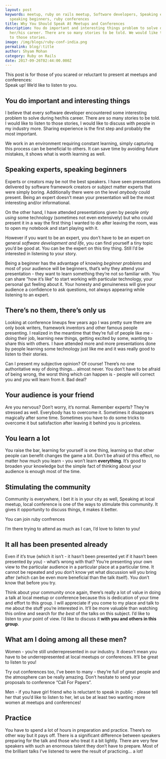 ```yaml
---
layout: post
keywords: meetup, ruby on rails meetup, Software developers, Speaking experts,
  speaking beginners, ruby conferences
title: Why You Should Speak At Meetups and Conferences
description: You do important and interesting things problem to solve during
  her/his career. There are so many stories to be told. We would like to listen
  to those stories.
image: /img/blogs/ruby-conf-india.png
permalink: blog/:title
author: Shyam Mohan
category: Ruby on Rails
date: 2017-09-26T02:44:00.000Z
---
```



<p>This post is for those of you scared or reluctant to present at meetups and conferences:
<br> Speak up! We’d like to listen to you.</p>

<h2 id="you-do-important-and-interesting-things">You do important and interesting things</h2>
<p>I believe that every software developer encountered some interesting problem to solve during her/his career. There are so many stories to be told. I would like to listen to those stories, I would like to discuss with people in my industry more. Sharing experience is the first step and probably the most important.</p>
<p>We work in an environment requiring constant learning, simply capturing this process can be beneficial to others. It can save time by avoiding future mistakes, it shows what is worth learning as well.</p>
<h2 id="speaking-experts-speaking-beginners">Speaking experts, speaking beginners</h2>
<p>Experts or creators may be not the best speakers. I have seen presentations delivered by software framework creators or subject matter experts that were simply boring. Additionally there were on the level <em>anybody</em> could present. Being an expert doesn’t mean your presentation will be the most interesting and/or informational.</p>
<p>On the other hand, I have attended presentations given by people <em>only using</em> some technology (sometimes not even extensively) but who could present it in a way the first thing I wanted to do after leaving the room, was to open my notebook and start playing with it.</p>
<p>However if you want to be an expert, you don’t have to be an expert on general <em>software development and life</em>, you can find yourself a tiny topic you’d be good at. You can be the expert on this tiny thing. Still I’d be interested in listening to your story.</p>
<p>Being a beginner has the advantage of knowing <em>beginner problems</em> and most of your audience will be beginners, that’s why they attend your presentation - they want to learn something they’re not so familiar with. You can share “how it’s like” to start working with particular technology, your personal gut feeling about it. Your honesty and genuineness will give your audience a confidence to ask questions, not always appearing while listening to an expert.</p>
<h2 id="theres-no-them-theres-only-us">There’s no them, there’s only us</h2>
<p>Looking at conference lineups few years ago I was pretty sure there are only book writers, framework inventors and other famous people presenting. I realized in the meantime that they’re full of people like me - doing their job, learning new things, getting excited by some, wanting to share this with others. I have attended more and more presentations done by people learning some technology just like me and it was really good to listen to their stories.</p>
<p>Can I present my subjective opinion? Of course! There’s no one authoritative way of doing things… almost never. You don’t have to be afraid of being wrong, the worst thing which can happen is - people will correct you and <em>you</em> will learn from it. Bad deal?</p>
<h2 id="your-audience-is-your-friend">Your audience is your friend</h2>
<p>Are you nervous? Don’t worry, it’s normal. Remember experts? They’re stressed as well. Everybody has to overcome it. Sometimes it disappears magically after some time. Sometimes you have to do some tricks to overcome it but satisfaction after leaving it behind you is priceless.</p>
<h2 id="you-learn-a-lot">You learn a lot</h2>
<p>You raise the bar, learning for yourself is one thing, learning so that other people can benefit changes the game a bit. Don’t be afraid of this effect, no matter how much you learn - you won’t learn <strong>everything</strong>. It’s good to broaden your knowledge but the simple fact of thinking about your audience is enough most of the time.</p>
<h2 id="stimulating-the-community">Stimulating the community</h2>
<p>Community is everywhere, I bet it is in your city as well, Speaking at local meetup, local conference is one of the ways to stimulate this community. It gives it opportunity to discuss things, it makes it better.</p>
<p>You can join ruby confrences </p>
<p>I’m there trying to attend as much as I can, I’d love to listen to you!</p>
<h2 id="it-all-has-been-presented-already">It all has been presented already</h2>
<p>Even if it’s true (which it isn’t - it hasn’t been presented yet if it hasn’t been presented <em>by you</em>) - what’s wrong with that? You’re presenting your own view to the particular audience in a particular place at a particular time. It cannot be repeated and you don’t know yet what discussion will you bring after (which can be even more beneficial than the talk itself). You don’t know that before you try.</p>
<p>Think about your community once again, there’s really a lot of value in doing a talk at local meetup or conference because this is dedication of your time and effort to this group. I will appreciate if you come to my place and talk to me about the stuff you’re interested in. It’ll be more valuable than watching this online and search for <em>the best</em> of the talks on this subject. I’d like to listen to <em>your</em> point of view. I’d like to discuss it <strong>with you and others in this group</strong>.</p>
<h2 id="what-am-i-doing-among-all-these-men">What am I doing among all these men?</h2>
<p>Women - you’re still underrepresented in our industry. It doesn’t mean you have to be underrepresented at local meetups or conferences. It’ll be great to listen to you!</p>
<p>Try out conferences too, I’ve been to many - they’re full of great people and the atmosphere can be really amazing. Don’t hesitate to send your proposals to conference “Call For Papers”.</p>
<p>Men - if you have girl friend who is reluctant to speak in public - please tell her that you’d like to listen to her, let us be at least two wanting more women at meetups and conferences!</p>
<h2 id="practice">Practice</h2>
<p>You have to spend a lot of hours in preparation and practice. There’s no other way but it pays off. There is a significant difference between speakers preparing for the talk and those who treat it a bit lightly. There are very few speakers with such an enormous talent they don’t have to prepare. Most of the brilliant talks I’ve listened to were the result of practicing… a lot!</p>
